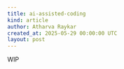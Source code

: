 ```yaml
---
title: ai-assisted-coding
kind: article
author: Atharva Raykar
created_at: 2025-05-29 00:00:00 UTC
layout: post
---
```

WIP
